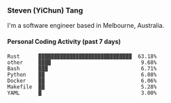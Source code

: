 ### Steven (YiChun) Tang

I'm a software engineer based in Melbourne, Australia.

#### Personal Coding Activity (past 7 days)
```
Rust      ▓▓▓▓▓▓▓▓▓▓▓▓▓▓▓▓▓▓▓▓▓▓▓▓▓▓▓▓▓▓  63.18%
other     ▓▓▓▓                             9.68%
Bash      ▓▓▓                              6.71%
Python    ▓▓                               6.08%
Docker    ▓▓                               6.06%
Makefile  ▓▓                               5.28%
YAML      ▓                                3.00%
```
